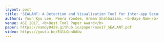 ```yaml
---
layout: post
title: 'SEALANT: A Detection and Visualization Tool for Inter-app Security Vulnerabilities in Android'
authors: Youn Kyu Lee, Peera Yoodee, Arman Shahbazian, <b>Daye Nam</b>, and Nenad Medvidovic
venue: ASE 2017, <b>Best Tool Paper Award</b>
paper: https://namdy0429.github.io/paper/ase17_SEALANT.pdf
video: https://youtu.be/E4lLQonOdUw
---
```


